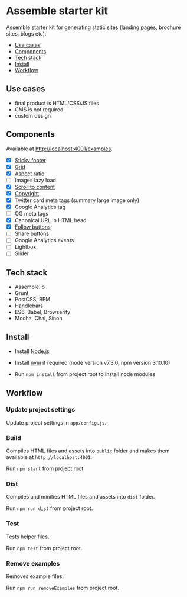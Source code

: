 Assemble starter kit
====================

Assemble starter kit for generating static sites (landing pages, brochure sites, blogs etc).

- [Use cases](#use-cases)
- [Components](#components)
- [Tech stack](#tech-stack)
- [Install](#install)
- [Workflow](#workflow)

## Use cases

- final product is HTML/CSS/JS files
- CMS is not required
- custom design

## Components

Available at [http://localhost:4001/examples](http://localhost:4001/examples).

- [x] [Sticky footer](http://localhost:4001/examples/sticky-footer)
- [x] [Grid](http://localhost:4001/examples/grid)
- [x] [Aspect ratio](http://codepen.io/oksana-khristenko/pen/egmpBw)
- [ ] Images lazy load
- [x] [Scroll to content](http://localhost:4001/examples/scroll)
- [x] [Copyright](http://localhost:4001/examples/copyright)
- [x] Twitter card meta tags (summary large image only)
- [x] Google Analytics tag
- [ ] OG meta tags
- [x] Canonical URL in HTML head
- [x] [Follow buttons](http://localhost:4001/examples/follow)
- [ ] Share buttons
- [ ] Google Analytics events
- [ ] Lightbox
- [ ] Slider

## Tech stack

- Assemble.io
- Grunt
- PostCSS, BEM
- Handlebars
- ES6, Babel, Browserify
- Mocha, Chai, Sinon

## Install

- Install [Node.js](https://nodejs.org/)

- Install [nvm](https://github.com/creationix/nvm) if required (node version v7.3.0, npm version 3.10.10)

- Run `npm install` from project root to install node modules

## Workflow

### Update project settings

Update project settings in `app/config.js`.

### Build

Compiles HTML files and assets into `public` folder and makes them available at `http://localhost:4001`.

Run `npm start` from project root.

### Dist

Compiles and minifies HTML files and assets into `dist` folder.

Run `npm run dist` from project root.

### Test

Tests helper files.

Run `npm test` from project root.

### Remove examples

Removes example files.

Run `npm run removeExamples` from project root.
